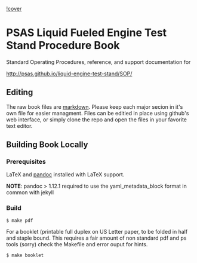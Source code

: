 [!cover](http://psas.github.io/procedure-book/format/procedurebook_cover.png)

# PSAS Liquid Fueled Engine Test Stand Procedure Book
 
Standard Operating Procedures, reference, and support documentation for

<http://psas.github.io/liquid-engine-test-stand/SOP/>


## Editing

The raw book files are
[markdown](http://daringfireball.net/projects/markdown/syntax). Please keep each
major secion in it's own file for easier managment.  Files can be editied in
place using github's web interface, or simply clone the repo and open the files
in your favorite text editor.



## Building Book Locally


### Prerequisites

LaTeX and 
[pandoc](http://johnmacfarlane.net/pandoc/README.html) installed with LaTeX
support.

**NOTE**: pandoc > 1.12.1 required to use the yaml_metadata_block format in
common with jekyll


### Build

	$ make pdf

For a booklet (printable full duplex on US Letter paper, to be folded in half
and staple bound.  This requires a fair amount of non standard pdf and ps tools
(sorry) check the Makefile and error ouput for hints.

    $ make booklet

